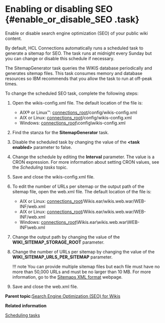 # Enabling or disabling SEO {#enable_or_disable_SEO .task}

Enable or disable search engine optimization \(SEO\) of your public wiki content.

By default, HCL Connections automatically runs a scheduled task to generate a sitemap for SEO. The task runs at midnight every Sunday but you can change or disable this schedule if necessary.

The SitemapGenerator task queries the WIKIS database periodically and generates sitemap files. This task consumes memory and database resources so IBM recommends that you allow the task to run at off-peak times.

To change the scheduled SEO task, complete the following steps:

1.  Open the wikis-config.xml file. The default location of the file is:

    -   AIX® or Linux™: [connections\_root](../plan/i_ovr_r_directory_conventions.md)/config/wikis-config.xml
    -   AIX or Linux: [connections\_root](../plan/i_ovr_r_directory_conventions.md)/config/wikis-config.xml
    -   Windows: [connections\_root](../plan/i_ovr_r_directory_conventions.md)\\config\\wikis-config.xml
2.  Find the stanza for the **SitemapGenerator** task.

3.  Disable the scheduled task by changing the value of the **<task enabled\>** parameter to false.

4.  Change the schedule by editing the **Interval** parameter. The value is a CRON expression. For more information about setting CRON values, see the *Scheduling tasks* topic.

5.  Save and close the wikis-config.xml file.

6.  To edit the number of URLs per sitemap or the output path of the sitemap file, open the web.xml file. The default location of the file is:

    -   AIX or Linux: [connections\_root](../plan/i_ovr_r_directory_conventions.md)/Wikis.ear/wikis.web.war/WEB-INF/web.xml
    -   AIX or Linux: [connections\_root](../plan/i_ovr_r_directory_conventions.md)/Wikis.ear/wikis.web.war/WEB-INF/web.xml
    -   Windows: [connections\_root](../plan/i_ovr_r_directory_conventions.md)\\Wikis.ear\\wikis.web.war\\WEB-INF\\web.xml
7.  Change the output path by changing the value of the **WIKI\_SITEMAP\_STORAGE\_ROOT** parameter.

8.  Change the number of URLs per sitemap by changing the value of the **WIKI\_SITEMAP\_URLS\_PER\_SITEMAP** parameter.

    !!! note
    You can provide multiple sitemap files but each file must have no more than 50,000 URLs and must be no larger than 10 MB. For more information, go to the [Sitemaps XML format](http://www.sitemaps.org/protocol.html) webpage.

9.  Save and close the web.xml file.


**Parent topic:**[Search Engine Optimization \(SEO\) for Wikis](../admin/c_admin_wikis_SEO.md)

**Related information**  


[Scheduling tasks](../admin/c_admin_common_was_scheduler.md)

